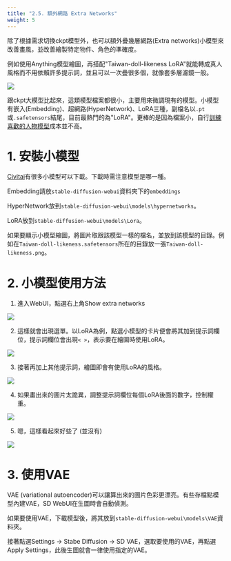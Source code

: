 ```yaml
---
title: "2.5. 額外網路 Extra Networks"
weight: 5
---
```


除了根據需求切換ckpt模型外，也可以額外疊幾層網路(Extra networks)小模型來改善畫風，並改善繪製特定物件、角色的準確度。

例如使用Anything模型繪圖，再搭配"Taiwan-doll-likeness LoRA"就能轉成真人風格而不用依賴許多提示詞，並且可以一次疊很多個，就像套多層濾鏡一般。

![](/posts/stable-diffusion-webui-manuals/images/GJ7CJT5.webp)

跟ckpt大模型比起來，這類模型檔案都很小，主要用來微調現有的模型。小模型有嵌入(Embedding)、超網路(HyperNetwork)、LoRA三種，副檔名以`.pt`或`.safetensors`結尾，目前最熱門的為"LoRA"。更棒的是因為檔案小，自行[訓練喜歡的人物模型](/posts/stable-diffusion-webui-manuals/training/)成本並不高。


# 1. 安裝小模型

[Civitai](https://civitai.com/tag/lora)有很多小模型可以下載。下載時需注意模型是哪一種。

Embedding請放`stable-diffusion-webui`資料夾下的`embeddings`

HyperNetwork放到`stable-diffusion-webui\models\hypernetworks`。

LoRA放到`stable-diffusion-webui\models\Lora`。

如果要顯示小模型縮圖，將圖片取跟該模型一樣的檔名，並放到該模型的目錄。例如在`Taiwan-doll-likeness.safetensors`所在的目錄放一張`Taiwan-doll-likeness.png`。


# 2. 小模型使用方法

1. 進入WebUI，點選右上角Show extra networks

![](/posts/stable-diffusion-webui-manuals/images/MaaUngp.webp)

2. 這樣就會出現選單。以LoRA為例，點選小模型的卡片便會將其加到提示詞欄位，提示詞欄位會出現`< >`，表示要在繪圖時使用LoRA。

![](/posts/stable-diffusion-webui-manuals/images/GCgN6JA.webp)

3. 接著再加上其他提示詞，繪圖即會有使用LoRA的風格。

![](/posts/stable-diffusion-webui-manuals/images/vKKJAST.webp)

4. 如果畫出來的圖片太詭異，調整提示詞欄位每個LoRA後面的數字，控制權重。

![](/posts/stable-diffusion-webui-manuals/images/F371fSN.webp)

5. 嗯，這樣看起來好些了 (並沒有)

![](/posts/stable-diffusion-webui-manuals/images/VLBuSMp.webp)


# 3. 使用VAE

VAE (variational autoencoder)可以讓算出來的圖片色彩更漂亮。有些存檔點模型內建VAE，SD WebUI在生圖時會自動偵測。

如果要使用VAE，下載模型後，將其放到`stable-diffusion-webui\models\VAE`資料夾。

接著點選Settings → Stabe Diffusion → SD VAE，選取要使用的VAE，再點選Apply Settings，此後生圖就會一律使用指定的VAE。


